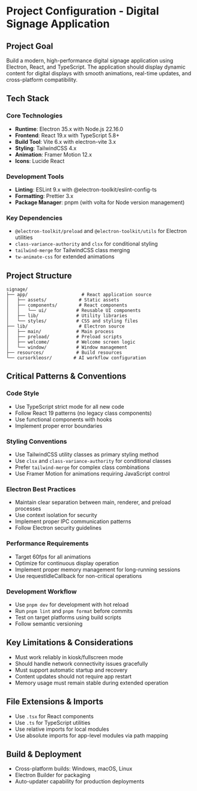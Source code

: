 # Project Configuration - Digital Signage Application

## Project Goal
Build a modern, high-performance digital signage application using Electron, React, and TypeScript. The application should display dynamic content for digital displays with smooth animations, real-time updates, and cross-platform compatibility.

## Tech Stack

### Core Technologies
- **Runtime**: Electron 35.x with Node.js 22.16.0
- **Frontend**: React 19.x with TypeScript 5.8+
- **Build Tool**: Vite 6.x with electron-vite 3.x
- **Styling**: TailwindCSS 4.x
- **Animation**: Framer Motion 12.x
- **Icons**: Lucide React

### Development Tools
- **Linting**: ESLint 9.x with @electron-toolkit/eslint-config-ts
- **Formatting**: Prettier 3.x
- **Package Manager**: pnpm (with volta for Node version management)

### Key Dependencies
- `@electron-toolkit/preload` and `@electron-toolkit/utils` for Electron utilities
- `class-variance-authority` and `clsx` for conditional styling
- `tailwind-merge` for TailwindCSS class merging
- `tw-animate-css` for extended animations

## Project Structure
```
signage/
├── app/                    # React application source
│   ├── assets/            # Static assets
│   ├── components/        # React components
│   │   └── ui/           # Reusable UI components
│   ├── lib/              # Utility libraries
│   └── styles/           # CSS and styling files
├── lib/                   # Electron source
│   ├── main/             # Main process
│   ├── preload/          # Preload scripts
│   ├── welcome/          # Welcome screen logic
│   └── window/           # Window management
├── resources/            # Build resources
└── cursorkleosr/        # AI workflow configuration
```

## Critical Patterns & Conventions

### Code Style
- Use TypeScript strict mode for all new code
- Follow React 19 patterns (no legacy class components)
- Use functional components with hooks
- Implement proper error boundaries

### Styling Conventions
- Use TailwindCSS utility classes as primary styling method
- Use `clsx` and `class-variance-authority` for conditional classes
- Prefer `tailwind-merge` for complex class combinations
- Use Framer Motion for animations requiring JavaScript control

### Electron Best Practices
- Maintain clear separation between main, renderer, and preload processes
- Use context isolation for security
- Implement proper IPC communication patterns
- Follow Electron security guidelines

### Performance Requirements
- Target 60fps for all animations
- Optimize for continuous display operation
- Implement proper memory management for long-running sessions
- Use requestIdleCallback for non-critical operations

### Development Workflow
- Use `pnpm dev` for development with hot reload
- Run `pnpm lint` and `pnpm format` before commits
- Test on target platforms using build scripts
- Follow semantic versioning

## Key Limitations & Considerations
- Must work reliably in kiosk/fullscreen mode
- Should handle network connectivity issues gracefully
- Must support automatic startup and recovery
- Content updates should not require app restart
- Memory usage must remain stable during extended operation

## File Extensions & Imports
- Use `.tsx` for React components
- Use `.ts` for TypeScript utilities
- Use relative imports for local modules
- Use absolute imports for app-level modules via path mapping

## Build & Deployment
- Cross-platform builds: Windows, macOS, Linux
- Electron Builder for packaging
- Auto-updater capability for production deployments 